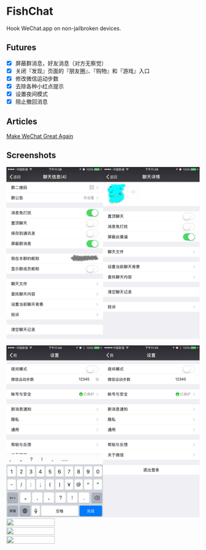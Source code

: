 # FishChat

Hook WeChat.app on non-jailbroken devices.

## Futures

- [x] 屏蔽群消息，好友消息（对方无察觉）
- [x] 关闭『发现』页面的『朋友圈』、『购物』和『游戏』入口
- [x] 修改微信运动步数
- [x] 去除各种小红点提示
- [x] 设置夜间模式
- [x] 阻止撤回消息

## Articles

[Make WeChat Great Again](http://yulingtianxia.com/blog/2017/02/28/Make-WeChat-Great-Again/)

<!--[如何在逆向工程中 Hook 得更准 - 微信屏蔽好友&群消息实战](http://yulingtianxia.com/blog/2017/03/06/How-to-hook-the-correct-method-in-reverse-engineering)-->

## Screenshots

<img src="Images/weichat_ignore_chatroom.PNG" width="50%" height="50%"><img src="Images/wechat_ignore_somone.PNG" width="50%" height="50%">

<img src="Images/wechat_setting_keyboard.PNG" width="50%" height="50%"><img src="Images/wechat_setting_stepcount.PNG" width="50%" height="50%">
<img src="Images/wechat_mystepcount.PNG" width="50%" height="50%">
<img src="Images/wechat_discover.PNG" width="50%" height="50%">
<img src="Images/wechat_about.PNG" width="50%" height="50%">